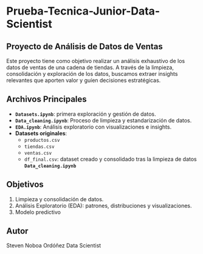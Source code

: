 # Prueba-Tecnica-Junior-Data-Scientist
## Proyecto de Análisis de Datos de Ventas

Este proyecto tiene como objetivo realizar un análisis exhaustivo de los datos de ventas de una cadena de tiendas. A través de la limpieza, consolidación y exploración de los datos, buscamos extraer insights relevantes que aporten valor y guíen decisiones estratégicas. 

## Archivos Principales
- **`Datasets.ipynb`**: primera exploración y gestión de datos.
- **`Data_cleaning.ipynb`**: Proceso de limpieza y estandarización de datos.
- **`EDA.ipynb`**: Análisis exploratorio con visualizaciones e insights.
- **Datasets originales**: 
  - `productos.csv`
  - `tiendas.csv`
  - `ventas.csv`
  - `df_final.csv`: dataset creado y consolidado tras la limpieza de datos **`Data_cleaning.ipynb`**

## Objetivos
1. Limpieza y consolidación de datos.
2. Análisis Exploratorio (EDA): patrones, distribuciones y visualizaciones.
3. Modelo predictivo 

## Autor
Steven Noboa Ordóñez
Data Scientist
